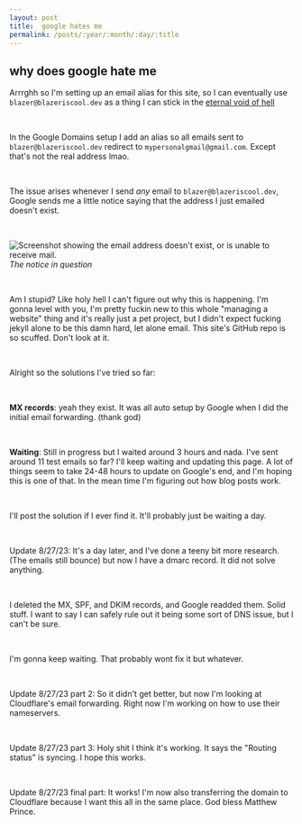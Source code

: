 ```yaml
---
layout: post
title:  google hates me
permalink: /posts/:year/:month/:day/:title
---
```


## why does google hate me

Arrrghh so I'm setting up an email alias for this site, so I can eventually use `blazer@blazeriscool.dev` as a thing I can stick in the [eternal void of hell](/eternalvoidofhell)

<br>

In the Google Domains setup I add an alias so all emails sent to `blazer@blazeriscool.dev` redirect to `mypersonalgmail@gmail.com`. Except that's not the real address lmao.

<br>

The issue arises whenever I send *any* email to `blazer@blazeriscool.dev`, Google sends me a little notice saying that the address I just emailed doesn't exist.

<br>

![Screenshot showing the email address doesn't exist, or is unable to receive mail.](https://cdn.discordapp.com/attachments/657929187004514304/1145201919120392274/firefox_40gy4l5ygv.png)
*The notice in question*

<br>

Am I stupid? Like holy hell I can't figure out why this is happening. I'm gonna level with you, I'm pretty fuckin new to this whole "managing a website" thing and it's really just a pet project, but I didn't expect fucking jekyll alone to be this damn hard, let alone email. This site's GitHub repo is so scuffed. Don't look at it.

<br>

Alright so the solutions I've tried so far:

<br>

**MX records**: yeah they exist. It was all auto setup by Google when I did the initial email forwarding. (thank god)

<br>

**Waiting**: Still in progress but I waited around 3 hours and nada. I've sent around 11 test emails so far? I'll keep waiting and updating this page. A lot of things seem to take 24-48 hours to update on Google's end, and I'm hoping this is one of that. In the mean time I'm figuring out how blog posts work.

<br>

I'll post the solution if I ever find it. It'll probably just be waiting a day.

<br>

Update 8/27/23: It's a day later, and I've done a teeny bit more research. (The emails still bounce) but now I have a dmarc record. It did not solve anything.

<br>

I deleted the MX, SPF, and DKIM records, and Google readded them. Solid stuff. I want to say I can safely rule out it being some sort of DNS issue, but I can't be sure.

<br>

I'm gonna keep waiting. That probably wont fix it but whatever.

<br>

Update 8/27/23 part 2: So it didn't get better, but now I'm looking at Cloudflare's email forwarding. Right now I'm working on how to use their nameservers.

<br>

Update 8/27/23 part 3: Holy shit I think it's working. It says the "Routing status" is syncing. I hope this works.

<br>

Update 8/27/23 final part: It works! I'm now also transferring the domain to Cloudflare because I want this all in the same place. God bless Matthew Prince.